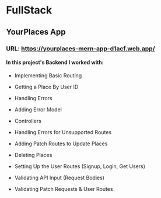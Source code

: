 #  FullStack

## YourPlaces App

### URL: https://yourplaces-mern-app-d1acf.web.app/
#### In this project's Backend I worked with: 


- Implementing Basic Routing

- Getting a Place By User ID

- Handling Errors

- Adding Error Model

- Controllers

- Handling Errors for Unsupported Routes

- Adding Patch Routes to Update Places

- Deleting Places

- Setting Up the User Routes (Signup, Login, Get Users)

- Validating API Input (Request Bodies)

- Validating Patch Requests & User Routes


